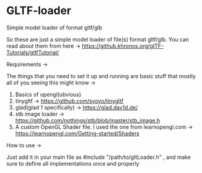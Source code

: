 # GLTF-loader
Simple model loader of format gltf/glb


So these are just a simple model loader of file(s) format gltf/glb.
You can read about them from here -> https://github.khronos.org/glTF-Tutorials/gltfTutorial/



Requirements ->

The things that you need to set it up and running are basic stuff that mostly all of you
seeing this might know ->

1. Basics of opengl(obvious)
2. tinygltf -> https://github.com/syoyo/tinygltf
3. glad(glad 1 specifically) -> https://glad.dav1d.de/
4. stb image loader -> https://github.com/nothings/stb/blob/master/stb_image.h
5. A custom OpenGL Shader file. I used the one from learnopengl.com -> https://learnopengl.com/Getting-started/Shaders



How to use ->

Just add it in your main file as #include "/path/to/gltLoader.h" , and make sure to define all implementations once and properly
